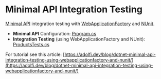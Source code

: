# Minimal API Integration Testing
[Minimal API](https://learn.microsoft.com/en-us/aspnet/core/fundamentals/minimal-apis?view=aspnetcore-7.0) integration testing with [WebApplicationFactory](https://learn.microsoft.com/en-us/aspnet/core/test/integration-tests?view=aspnetcore-7.0) and [NUnit](https://nunit.org/).

- **Minimal API** Configuration: [Program.cs](/Minimal.Api/Program.cs)
- **Integration Testing** (using WebApplicationFactory and NUnit): [ProductsTests.cs](/Minimal.IntegrationTests/ProductsTests.cs)

For tutorial see this article: [https://adolfi.dev/blog/dotnet-minimal-api-integration-testing-using-webapplicationfactory-and-nunit/](https://adolfi.dev/blog/dotnet-minimal-api-integration-testing-using-webapplicationfactory-and-nunit/)
